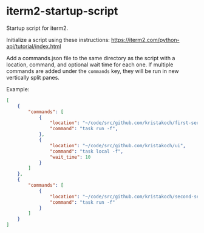 # iterm2-startup-script

Startup script for iterm2. 

Initialize a script using these instructions: https://iterm2.com/python-api/tutorial/index.html

Add a commands.json file to the same directory as the script with a location, command, and optional wait time for each one. If multiple commands are added  under the `commands` key, they will be run in new vertically split panes.

Example:
```json
[
    {
        "commands": [
            {
                "location": "~/code/src/github.com/kristakoch/first-server",
                "command": "task run -f",
            },
            {
                "location": "~/code/src/github.com/kristakoch/ui",
                "command": "task local -f",
                "wait_time": 10
            }
        ]
    },
    {
        "commands": [
            {
                "location": "~/code/src/github.com/kristakoch/second-server",
                "command": "task run -f"
            }
        ]
    }
]
```